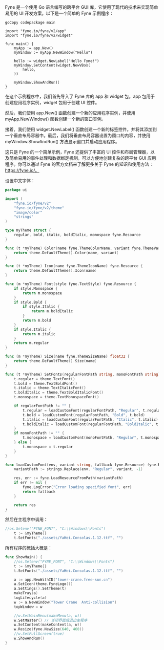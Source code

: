 Fyne 是一个使用 Go 语言编写的跨平台 GUI 库，它使用了现代的技术来实现简单易用的 UI 开发方案。以下是一个简单的 Fyne 示例程序：

```
goCopy codepackage main

import "fyne.io/fyne/v2/app"
import "fyne.io/fyne/v2/widget"

func main() {
    myApp := app.New()
    myWindow := myApp.NewWindow("Hello")

    hello := widget.NewLabel("Hello Fyne!")
    myWindow.SetContent(widget.NewVBox(
        hello,
    ))

    myWindow.ShowAndRun()
}
```

在这个示例程序中，我们首先导入了 Fyne 库的 app 和 widget 包。app 包用于创建应用程序实例，widget 包用于创建 UI 控件。

然后，我们使用 app.New() 函数创建一个新的应用程序实例，并使用 myApp.NewWindow() 函数创建一个新的窗口实例。

接着，我们使用 widget.NewLabel() 函数创建一个新的标签控件，并将其添加到一个垂直布局容器中。最后，我们将垂直布局容器设置为窗口的内容，并使用 myWindow.ShowAndRun() 方法显示窗口并启动应用程序。

这只是 Fyne 的一个简单示例，Fyne 还提供了丰富的 UI 控件和布局管理器，以及简单易用的事件处理和数据绑定机制，可以方便地创建复杂的跨平台 GUI 应用程序。你可以通过 Fyne 的官方文档来了解更多关于 Fyne 的知识和使用方法：https://fyne.io/。



设置中文字体：

```go
package ui

import (
	"fyne.io/fyne/v2"
	"fyne.io/fyne/v2/theme"
	"image/color"
	"strings"
)

type myTheme struct {
	regular, bold, italic, boldItalic, monospace fyne.Resource
}

func (t *myTheme) Color(name fyne.ThemeColorName, variant fyne.ThemeVariant) color.Color {
	return theme.DefaultTheme().Color(name, variant)
}

func (t *myTheme) Icon(name fyne.ThemeIconName) fyne.Resource {
	return theme.DefaultTheme().Icon(name)
}

func (m *myTheme) Font(style fyne.TextStyle) fyne.Resource {
	if style.Monospace {
		return m.monospace
	}
	if style.Bold {
		if style.Italic {
			return m.boldItalic
		}
		return m.bold
	}
	if style.Italic {
		return m.italic
	}
	return m.regular
}

func (m *myTheme) Size(name fyne.ThemeSizeName) float32 {
	return theme.DefaultTheme().Size(name)
}

func (t *myTheme) SetFonts(regularFontPath string, monoFontPath string) {
	t.regular = theme.TextFont()
	t.bold = theme.TextBoldFont()
	t.italic = theme.TextItalicFont()
	t.boldItalic = theme.TextBoldItalicFont()
	t.monospace = theme.TextMonospaceFont()

	if regularFontPath != "" {
		t.regular = loadCustomFont(regularFontPath, "Regular", t.regular)
		t.bold = loadCustomFont(regularFontPath, "Bold", t.bold)
		t.italic = loadCustomFont(regularFontPath, "Italic", t.italic)
		t.boldItalic = loadCustomFont(regularFontPath, "BoldItalic", t.boldItalic)
	}
	if monoFontPath != "" {
		t.monospace = loadCustomFont(monoFontPath, "Regular", t.monospace)
	} else {
		t.monospace = t.regular
	}
}

func loadCustomFont(env, variant string, fallback fyne.Resource) fyne.Resource {
	variantPath := strings.Replace(env, "Regular", variant, -1)

	res, err := fyne.LoadResourceFromPath(variantPath)
	if err != nil {
		fyne.LogError("Error loading specified font", err)
		return fallback
	}

	return res
}

```



然后在主程序中调用：

```go
//os.Setenv("FYNE_FONT", "C:\\Windows\\Fonts")
	t := &myTheme{}
	t.SetFonts("./assets/YaHei.Consolas.1.12.ttf", "")
```



所有程序的概括大概是：

```go
func ShowMain() {
	//os.Setenv("FYNE_FONT", "C:\\Windows\\Fonts")
	t := &myTheme{}
	t.SetFonts("./assets/YaHei.Consolas.1.12.ttf", "")

	a := app.NewWithID("tower-crane.free-sun.cn")
	a.SetIcon(theme.FyneLogo())
	a.Settings().SetTheme(t)
	makeTray(a)
	logLifecycle(a)
	w := a.NewWindow("Tower Crane  Anti-collision")
	topWindow = w

	//w.SetMainMenu(makeMenu(a, w))
	w.SetMaster() // 关闭界面后退出主程序
	w.SetContent(makeContent(a, w))
	w.Resize(fyne.NewSize(640, 460))
	//w.SetFullScreen(true)
	w.ShowAndRun()
}
```

